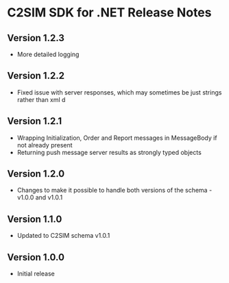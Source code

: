 # C2SIM SDK for .NET Release Notes

## Version 1.2.3
*  More detailed logging
    
## Version 1.2.2
* Fixed issue with server responses, which may sometimes be just strings rather than xml d

## Version 1.2.1

* Wrapping Initialization, Order and Report messages in MessageBody if not already present
* Returning push message server results as strongly typed  objects

## Version 1.2.0

* Changes to make it possible to handle both versions of the schema - v1.0.0 and v1.0.1

## Version 1.1.0

* Updated to C2SIM schema v1.0.1

## Version 1.0.0

* Initial release